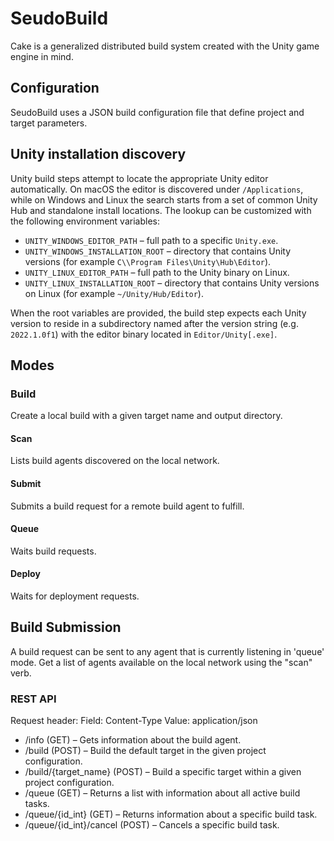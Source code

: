 # SeudoBuild

Cake is a generalized distributed build system created with the Unity game engine in mind.

## Configuration

SeudoBuild uses a JSON build configuration file that define project and target parameters.

## Unity installation discovery

Unity build steps attempt to locate the appropriate Unity editor automatically.
On macOS the editor is discovered under `/Applications`, while on Windows and Linux the
search starts from a set of common Unity Hub and standalone install locations.
The lookup can be customized with the following environment variables:

* `UNITY_WINDOWS_EDITOR_PATH` – full path to a specific `Unity.exe`.
* `UNITY_WINDOWS_INSTALLATION_ROOT` – directory that contains Unity versions (for example `C\\Program Files\Unity\Hub\Editor`).
* `UNITY_LINUX_EDITOR_PATH` – full path to the Unity binary on Linux.
* `UNITY_LINUX_INSTALLATION_ROOT` – directory that contains Unity versions on Linux (for example `~/Unity/Hub/Editor`).

When the root variables are provided, the build step expects each Unity version to reside in a
subdirectory named after the version string (e.g. `2022.1.0f1`) with the editor binary located in
`Editor/Unity[.exe]`.


## Modes

### Build

Create a local build with a given target name and output directory.

#### Scan

Lists build agents discovered on the local network.

#### Submit

Submits a build request for a remote build agent to fulfill.

#### Queue

Waits build requests.

#### Deploy

Waits for deployment requests.

## Build Submission

A build request can be sent to any agent that is currently listening in 'queue' mode. Get a list of agents available on the local network using the "scan" verb.

### REST API

Request header:
Field:  Content-Type
Value:  application/json

* /info (GET) – Gets information about the build agent.
* /build (POST) – Build the default target in the given project configuration.
* /build/{target_name} (POST) – Build a specific target within a given project configuration.
* /queue (GET) – Returns a list with information about all active build tasks.
* /queue/{id_int} (GET) – Returns information about a specific build task.
* /queue/{id_int}/cancel (POST) – Cancels a specific build task.

